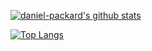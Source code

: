 [![daniel-packard's github stats](https://github-readme-stats.vercel.app/api?username=daniel-packard&theme=default&show_icons=true&count_private=true&include_all_commits=true&custom_title=daniel-packard%20statistics)](https://github.com/daniel-packard)

[![Top Langs](https://github-readme-stats.vercel.app/api/top-langs/?username=daniel-packard&layout=compact&theme=default&hide=cmake,makefile)](https://github.com/daniel-packard)
